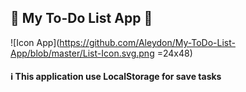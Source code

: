 ## :iphone: My To-Do List App :iphone:


![Icon App](https://github.com/Aleydon/My-ToDo-List-App/blob/master/List-Icon.svg.png =24x48)


#### :information_source: This application use LocalStorage for save tasks 

